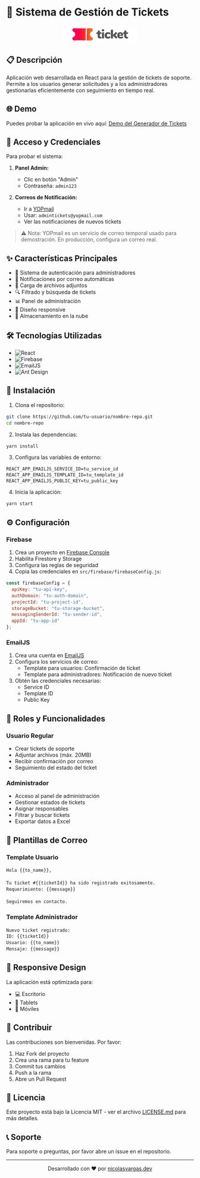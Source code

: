 # 🎫 Sistema de Gestión de Tickets

<div align="center">
  <img src="src/img/logo.png" alt="Logo" width="200"/>
</div>

## 📋 Descripción

Aplicación web desarrollada en React para la gestión de tickets de soporte. Permite a los usuarios generar solicitudes y a los administradores gestionarlas eficientemente con seguimiento en tiempo real.

## 🌐 Demo

Puedes probar la aplicación en vivo aquí: [Demo del Generador de Tickets](https://generadorticketsdemo.netlify.app)

## 🔐 Acceso y Credenciales

Para probar el sistema:
1. **Panel Admin:** 
   - Clic en botón "Admin"
   - Contraseña: `admin123`

2. **Correos de Notificación:**
   - Ir a [YOPmail](https://yopmail.com)
   - Usar: `admintickets@yopmail.com`
   - Ver las notificaciones de nuevos tickets

> ⚠️ Nota: YOPmail es un servicio de correo temporal usado para demostración. En producción, configura un correo real.

## ✨ Características Principales

- 🔐 Sistema de autenticación para administradores
- 📧 Notificaciones por correo automáticas
- 📁 Carga de archivos adjuntos
- 🔍 Filtrado y búsqueda de tickets
- 📊 Panel de administración
- 📱 Diseño responsive
- 💾 Almacenamiento en la nube

## 🛠️ Tecnologías Utilizadas

- ![React](https://img.shields.io/badge/React-20232A?style=for-the-badge&logo=react&logoColor=61DAFB)
- ![Firebase](https://img.shields.io/badge/Firebase-039BE5?style=for-the-badge&logo=Firebase&logoColor=white)
- ![EmailJS](https://img.shields.io/badge/EmailJS-CF4647?style=for-the-badge)
- ![Ant Design](https://img.shields.io/badge/Ant%20Design-0170FE?style=for-the-badge&logo=ant-design&logoColor=white)

## 🚀 Instalación

1. Clona el repositorio:
```bash
git clone https://github.com/tu-usuario/nombre-repo.git
cd nombre-repo
```

2. Instala las dependencias:
```bash
yarn install
```

3. Configura las variables de entorno:
```env
REACT_APP_EMAILJS_SERVICE_ID=tu_service_id
REACT_APP_EMAILJS_TEMPLATE_ID=tu_template_id
REACT_APP_EMAILJS_PUBLIC_KEY=tu_public_key
```

4. Inicia la aplicación:
```bash
yarn start
```

## ⚙️ Configuración

### Firebase

1. Crea un proyecto en [Firebase Console](https://console.firebase.google.com/)
2. Habilita Firestore y Storage
3. Configura las reglas de seguridad
4. Copia las credenciales en `src/firebase/firebaseConfig.js`:

```javascript
const firebaseConfig = {
  apiKey: "tu-api-key",
  authDomain: "tu-auth-domain",
  projectId: "tu-project-id",
  storageBucket: "tu-storage-bucket",
  messagingSenderId: "tu-sender-id",
  appId: "tu-app-id"
};
```

### EmailJS

1. Crea una cuenta en [EmailJS](https://www.emailjs.com/)
2. Configura los servicios de correo:
   - Template para usuarios: Confirmación de ticket
   - Template para administradores: Notificación de nuevo ticket
3. Obtén las credenciales necesarias:
   - Service ID
   - Template ID
   - Public Key

## 👥 Roles y Funcionalidades

### Usuario Regular
- Crear tickets de soporte
- Adjuntar archivos (máx. 20MB)
- Recibir confirmación por correo
- Seguimiento del estado del ticket

### Administrador
- Acceso al panel de administración
- Gestionar estados de tickets
- Asignar responsables
- Filtrar y buscar tickets
- Exportar datos a Excel

## 📧 Plantillas de Correo

### Template Usuario
```html
Hola {{to_name}},

Tu ticket #{{ticketId}} ha sido registrado exitosamente.
Requerimiento: {{message}}

Seguiremos en contacto.
```

### Template Administrador
```html
Nuevo ticket registrado:
ID: {{ticketId}}
Usuario: {{to_name}}
Mensaje: {{message}}
```

## 📱 Responsive Design

La aplicación está optimizada para:
- 💻 Escritorio
- 📱 Tablets
- 📱 Móviles

## 🤝 Contribuir

Las contribuciones son bienvenidas. Por favor:
1. Haz Fork del proyecto
2. Crea una rama para tu feature
3. Commit tus cambios
4. Push a la rama
5. Abre un Pull Request

## 📄 Licencia

Este proyecto está bajo la Licencia MIT - ver el archivo [LICENSE.md](LICENSE.md) para más detalles.

## 📞 Soporte

Para soporte o preguntas, por favor abre un issue en el repositorio.

---
<div align="center">
  Desarrollado con ❤️ por <a href="https://nicolasvargas.dev" target="_blank">nicolasvargas.dev</a>
</div>
